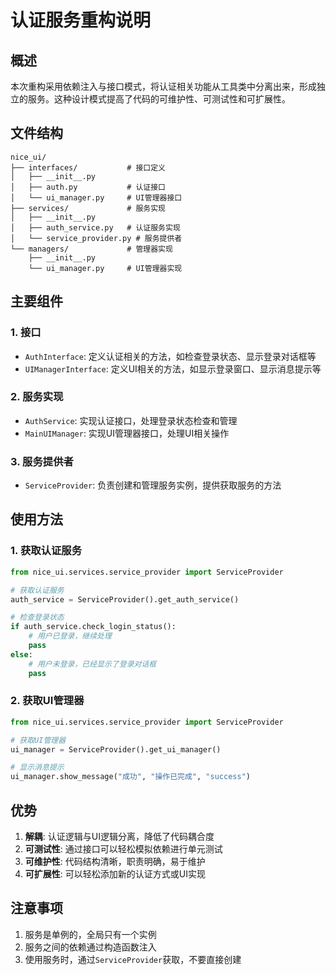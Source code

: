 # 认证服务重构说明

## 概述

本次重构采用依赖注入与接口模式，将认证相关功能从工具类中分离出来，形成独立的服务。这种设计模式提高了代码的可维护性、可测试性和可扩展性。

## 文件结构

```
nice_ui/
├── interfaces/           # 接口定义
│   ├── __init__.py
│   ├── auth.py           # 认证接口
│   └── ui_manager.py     # UI管理器接口
├── services/             # 服务实现
│   ├── __init__.py
│   ├── auth_service.py   # 认证服务实现
│   └── service_provider.py # 服务提供者
└── managers/             # 管理器实现
    ├── __init__.py
    └── ui_manager.py     # UI管理器实现
```

## 主要组件

### 1. 接口

- `AuthInterface`: 定义认证相关的方法，如检查登录状态、显示登录对话框等
- `UIManagerInterface`: 定义UI相关的方法，如显示登录窗口、显示消息提示等

### 2. 服务实现

- `AuthService`: 实现认证接口，处理登录状态检查和管理
- `MainUIManager`: 实现UI管理器接口，处理UI相关操作

### 3. 服务提供者

- `ServiceProvider`: 负责创建和管理服务实例，提供获取服务的方法

## 使用方法

### 1. 获取认证服务

```python
from nice_ui.services.service_provider import ServiceProvider

# 获取认证服务
auth_service = ServiceProvider().get_auth_service()

# 检查登录状态
if auth_service.check_login_status():
    # 用户已登录，继续处理
    pass
else:
    # 用户未登录，已经显示了登录对话框
    pass
```

### 2. 获取UI管理器

```python
from nice_ui.services.service_provider import ServiceProvider

# 获取UI管理器
ui_manager = ServiceProvider().get_ui_manager()

# 显示消息提示
ui_manager.show_message("成功", "操作已完成", "success")
```

## 优势

1. **解耦**: 认证逻辑与UI逻辑分离，降低了代码耦合度
2. **可测试性**: 通过接口可以轻松模拟依赖进行单元测试
3. **可维护性**: 代码结构清晰，职责明确，易于维护
4. **可扩展性**: 可以轻松添加新的认证方式或UI实现

## 注意事项

1. 服务是单例的，全局只有一个实例
2. 服务之间的依赖通过构造函数注入
3. 使用服务时，通过`ServiceProvider`获取，不要直接创建
